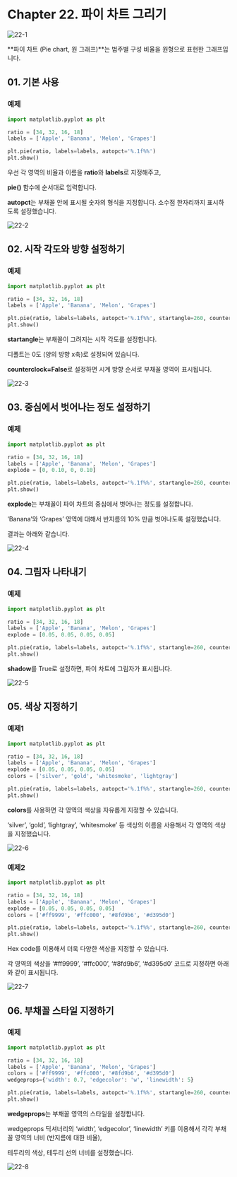# Chapter 22. 파이 차트 그리기

![22-1](image/22/22-1.png)

**파이 차트 (Pie chart, 원 그래프)**는 범주별 구성 비율을 원형으로 표현한 그래프입니다.



## 01. 기본 사용

### 예제

```python
import matplotlib.pyplot as plt

ratio = [34, 32, 16, 18]
labels = ['Apple', 'Banana', 'Melon', 'Grapes']

plt.pie(ratio, labels=labels, autopct='%.1f%%')
plt.show()
```

우선 각 영역의 비율과 이름을 **ratio**와 **labels**로 지정해주고,

**pie()** 함수에 순서대로 입력합니다.

**autopct**는 부채꼴 안에 표시될 숫자의 형식을 지정합니다. 소수점 한자리까지 표시하도록 설정했습니다.

![22-2](image/22/22-2.png)



## 02. 시작 각도와 방향 설정하기

### 예제

```python
import matplotlib.pyplot as plt

ratio = [34, 32, 16, 18]
labels = ['Apple', 'Banana', 'Melon', 'Grapes']

plt.pie(ratio, labels=labels, autopct='%.1f%%', startangle=260, counterclock=False)
plt.show()
```

**startangle**는 부채꼴이 그려지는 시작 각도를 설정합니다.

디폴트는 0도 (양의 방향 x축)로 설정되어 있습니다.

**counterclock=False**로 설정하면 시계 방향 순서로 부채꼴 영역이 표시됩니다.

![22-3](image/22/22-3.png)



## 03. 중심에서 벗어나는 정도 설정하기

### 예제

```python
import matplotlib.pyplot as plt

ratio = [34, 32, 16, 18]
labels = ['Apple', 'Banana', 'Melon', 'Grapes']
explode = [0, 0.10, 0, 0.10]

plt.pie(ratio, labels=labels, autopct='%.1f%%', startangle=260, counterclock=False, explode=explode)
plt.show()
```

**explode**는 부채꼴이 파이 차트의 중심에서 벗어나는 정도를 설정합니다.

‘Banana’와 ‘Grapes’ 영역에 대해서 반지름의 10% 만큼 벗어나도록 설정했습니다.

결과는 아래와 같습니다.

![22-4](image/22/22-4.png)



## 04. 그림자 나타내기

### 예제

```python
import matplotlib.pyplot as plt

ratio = [34, 32, 16, 18]
labels = ['Apple', 'Banana', 'Melon', 'Grapes']
explode = [0.05, 0.05, 0.05, 0.05]

plt.pie(ratio, labels=labels, autopct='%.1f%%', startangle=260, counterclock=False, explode=explode, shadow=True)
plt.show()
```

**shadow**를 True로 설정하면, 파이 차트에 그림자가 표시됩니다.

![22-5](image/22/22-5.png)



## 05. 색상 지정하기

### 예제1

```python
import matplotlib.pyplot as plt

ratio = [34, 32, 16, 18]
labels = ['Apple', 'Banana', 'Melon', 'Grapes']
explode = [0.05, 0.05, 0.05, 0.05]
colors = ['silver', 'gold', 'whitesmoke', 'lightgray']

plt.pie(ratio, labels=labels, autopct='%.1f%%', startangle=260, counterclock=False, explode=explode, shadow=True, colors=colors)
plt.show()
```

**colors**를 사용하면 각 영역의 색상을 자유롭게 지정할 수 있습니다.

‘silver’, ‘gold’, ‘lightgray’, ‘whitesmoke’ 등 색상의 이름을 사용해서 각 영역의 색상을 지정했습니다.

![22-6](image/22/22-6.png)



### 예제2

```python
import matplotlib.pyplot as plt

ratio = [34, 32, 16, 18]
labels = ['Apple', 'Banana', 'Melon', 'Grapes']
explode = [0.05, 0.05, 0.05, 0.05]
colors = ['#ff9999', '#ffc000', '#8fd9b6', '#d395d0']

plt.pie(ratio, labels=labels, autopct='%.1f%%', startangle=260, counterclock=False, explode=explode, shadow=True, colors=colors)
plt.show()
```

Hex code를 이용해서 더욱 다양한 색상을 지정할 수 있습니다.

각 영역의 색상을 ‘#ff9999’, ‘#ffc000’, ‘#8fd9b6’, ‘#d395d0’ 코드로 지정하면 아래와 같이 표시됩니다.

![22-7](image/22/22-7.png)



## 06. 부채꼴 스타일 지정하기

### 예제

```python
import matplotlib.pyplot as plt

ratio = [34, 32, 16, 18]
labels = ['Apple', 'Banana', 'Melon', 'Grapes']
colors = ['#ff9999', '#ffc000', '#8fd9b6', '#d395d0']
wedgeprops={'width': 0.7, 'edgecolor': 'w', 'linewidth': 5}

plt.pie(ratio, labels=labels, autopct='%.1f%%', startangle=260, counterclock=False, colors=colors, wedgeprops=wedgeprops)
plt.show()
```

**wedgeprops**는 부채꼴 영역의 스타일을 설정합니다.

wedgeprops 딕셔너리의 ‘width’, ‘edgecolor’, ‘linewidth’ 키를 이용해서 각각 부채꼴 영역의 너비 (반지름에 대한 비율),

테두리의 색상, 테두리 선의 너비를 설정했습니다.

![22-8](image/22/22-8.png)